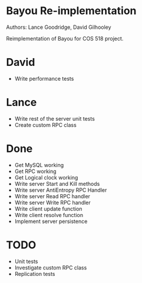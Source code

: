 # Bayou Re-implementation

Authors: Lance Goodridge, David Gilhooley

Reimplementation of Bayou for COS 518 project.

# David

* Write performance tests

# Lance

* Write rest of the server unit tests
* Create custom RPC class

# Done

* Get MySQL working
* Get RPC working
* Get Logical clock working
* Write server Start and Kill methods
* Write server AntiEntropy RPC Handler
* Write server Read RPC handler
* Write server Write RPC handler
* Write client update function
* Write client resolve function
* Implement server persistence

# TODO

* Unit tests
* Investigate custom RPC class
* Replication tests

